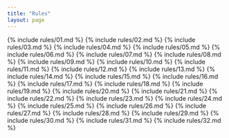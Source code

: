 ```yaml
---
title: "Rules"
layout: page
---
```



{% include rules/01.md %}
{% include rules/02.md %}
{% include rules/03.md %}
{% include rules/04.md %}
{% include rules/05.md %}
{% include rules/06.md %}
{% include rules/07.md %}
{% include rules/08.md %}
{% include rules/09.md %}
{% include rules/10.md %}
{% include rules/11.md %}
{% include rules/12.md %}
{% include rules/13.md %}
{% include rules/14.md %}
{% include rules/15.md %}
{% include rules/16.md %}
{% include rules/17.md %}
{% include rules/18.md %}
{% include rules/19.md %}
{% include rules/20.md %}
{% include rules/21.md %}
{% include rules/22.md %}
{% include rules/23.md %}
{% include rules/24.md %}
{% include rules/25.md %}
{% include rules/26.md %}
{% include rules/27.md %}
{% include rules/28.md %}
{% include rules/29.md %}
{% include rules/30.md %}
{% include rules/31.md %}
{% include rules/32.md %}
